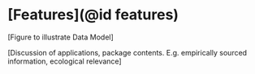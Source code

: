 
# [Features](@id features)

[Figure to illustrate Data Model]

[Discussion of applications, package contents. E.g. empirically sourced information, ecological relevance]


